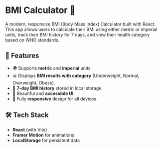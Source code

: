 # BMI Calculator 🧮

A modern, responsive BMI (Body Mass Index) Calculator built with React. This app allows users to calculate their BMI using either metric or imperial units, track their BMI history for 7 days, and view their health category based on WHO standards.

## 🚀 Features

- 🌍 Supports **metric** and **imperial** units.
- 📊 Displays **BMI results with category** (Underweight, Normal, Overweight, Obese).
- 🧾 **7-day BMI history** stored in local storage.
- 🎨 Beautiful and **accessible UI**.
- 📱 Fully **responsive** design for all devices.

## 🛠️ Tech Stack

- **React** (with Vite)
- **Framer Motion** for animations
- **LocalStorage** for persistent data

